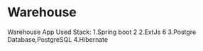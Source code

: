# Warehouse
Warehouse App
Used Stack:
1.Spring boot 2
2.ExtJs 6
3.Postgre Database,PostgreSQL
4.Hibernate


